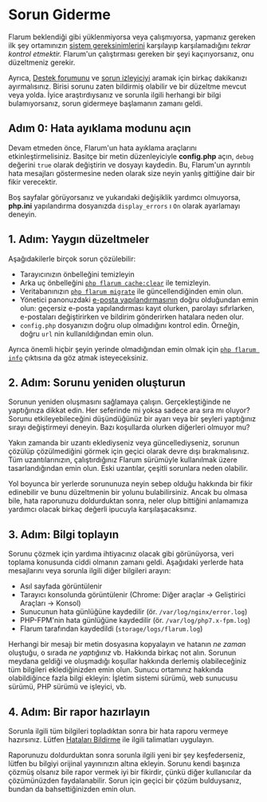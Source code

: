 # Sorun Giderme

Flarum beklendiği gibi yüklenmiyorsa veya çalışmıyorsa, yapmanız gereken ilk şey ortamınızın [sistem gereksinimlerini](install.md#sunucu-gereksinimleri) karşılayıp karşılamadığını *tekrar kontrol etmektir.* Flarum'un çalıştırması gereken bir şeyi kaçırıyorsanız, onu düzeltmeniz gerekir.

Ayrıca, [Destek forumunu](https://discuss.flarum.org/t/support) ve [sorun izleyiciyi](https://github.com/flarum/core/issues) aramak için birkaç dakikanızı ayırmalısınız. Birisi sorunu zaten bildirmiş olabilir ve bir düzeltme mevcut veya yolda. İyice araştırdıysanız ve sorunla ilgili herhangi bir bilgi bulamıyorsanız, sorun gidermeye başlamanın zamanı geldi.

## Adım 0: Hata ayıklama modunu açın

Devam etmeden önce, Flarum'un hata ayıklama araçlarını etkinleştirmelisiniz. Basitçe bir metin düzenleyiciyle **config.php** açın, `debug` değerini `true` olarak değiştirin ve dosyayı kaydedin. Bu, Flarum'un ayrıntılı hata mesajları göstermesine neden olarak size neyin yanlış gittiğine dair bir fikir verecektir.

Boş sayfalar görüyorsanız ve yukarıdaki değişiklik yardımcı olmuyorsa, **php.ini** yapılandırma dosyanızda `display_errors` ı `On` olarak ayarlamayı deneyin.

## 1. Adım: Yaygın düzeltmeler

Aşağıdakilerle birçok sorun çözülebilir:

* Tarayıcınızın önbelleğini temizleyin
* Arka uç önbelleğini [`php flarum cache:clear`](console.md) ile temizleyin.
* Veritabanınızın [`php flarum migrate`](console.md) ile güncellendiğinden emin olun.
* Yönetici panonuzdaki [e-posta yapılandırmasının](mail.md) doğru olduğundan emin olun: geçersiz e-posta yapılandırması kayıt olurken, parolayı sıfırlarken, e-postaları değiştirirken ve bildirim gönderirken hatalara neden olur.
* `config.php` dosyanızın doğru olup olmadığını kontrol edin. Örneğin, doğru `url` nin kullanıldığından emin olun.

Ayrıca önemli hiçbir şeyin yerinde olmadığından emin olmak için [`php flarum info`](console.md) çıktısına da göz atmak isteyeceksiniz.

## 2. Adım: Sorunu yeniden oluşturun

Sorunun yeniden oluşmasını sağlamaya çalışın. Gerçekleştiğinde ne yaptığınıza dikkat edin. Her seferinde mi yoksa sadece ara sıra mı oluyor? Sorunu etkileyebileceğini düşündüğünüz bir ayarı veya bir şeyleri yaptığınız sırayı değiştirmeyi deneyin. Bazı koşullarda olurken diğerleri olmuyor mu?

Yakın zamanda bir uzantı eklediyseniz veya güncellediyseniz, sorunun çözülüp çözülmediğini görmek için geçici olarak devre dışı bırakmalısınız. Tüm uzantılarınızın, çalıştırdığınız Flarum sürümüyle kullanılmak üzere tasarlandığından emin olun. Eski uzantılar, çeşitli sorunlara neden olabilir.

Yol boyunca bir yerlerde sorununuza neyin sebep olduğu hakkında bir fikir edinebilir ve bunu düzeltmenin bir yolunu bulabilirsiniz. Ancak bu olmasa bile, hata raporunuzu doldurduktan sonra, neler olup bittiğini anlamamıza yardımcı olacak birkaç değerli ipucuyla karşılaşacaksınız.

## 3. Adım: Bilgi toplayın

Sorunu çözmek için yardıma ihtiyacınız olacak gibi görünüyorsa, veri toplama konusunda ciddi olmanın zamanı geldi. Aşağıdaki yerlerde hata mesajlarını veya sorunla ilgili diğer bilgileri arayın:

* Asıl sayfada görüntülenir
* Tarayıcı konsolunda görüntülenir (Chrome: Diğer araçlar -> Geliştirici Araçları -> Konsol)
* Sunucunun hata günlüğüne kaydedilir (ör. `/var/log/nginx/error.log`)
* PHP-FPM'nin hata günlüğüne kaydedilir (ör. `/var/log/php7.x-fpm.log`)
* Flarum tarafından kaydedildi (`storage/logs/flarum.log`)

Herhangi bir mesajı bir metin dosyasına kopyalayın ve hatanın *ne zaman* oluştuğu, o sırada *ne yaptığınız* vb. Hakkında birkaç not alın. Sorunun meydana geldiği ve oluşmadığı koşullar hakkında derlemiş olabileceğiniz tüm bilgileri eklediğinizden emin olun. Sunucu ortamınız hakkında olabildiğince fazla bilgi ekleyin: İşletim sistemi sürümü, web sunucusu sürümü, PHP sürümü ve işleyici, vb.

## 4. Adım: Bir rapor hazırlayın

Sorunla ilgili tüm bilgileri topladıktan sonra bir hata raporu vermeye hazırsınız. Lütfen [Hataları Bildirme](bugs.md) ile ilgili talimatları uygulayın.

Raporunuzu doldurduktan sonra sorunla ilgili yeni bir şey keşfederseniz, lütfen bu bilgiyi orijinal yayınınızın altına ekleyin. Sorunu kendi başınıza çözmüş olsanız bile rapor vermek iyi bir fikirdir, çünkü diğer kullanıcılar da çözümünüzden faydalanabilir. Sorun için geçici bir çözüm bulduysanız, bundan da bahsettiğinizden emin olun.